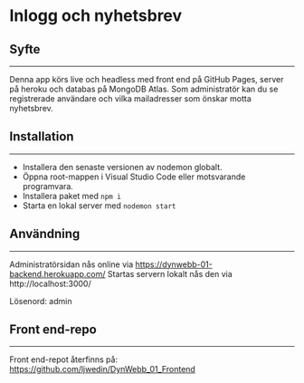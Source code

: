 # Inlogg och nyhetsbrev

## Syfte
----------------------
Denna app körs live och headless med front end på GitHub Pages, server på heroku och databas på MongoDB Atlas.
Som administratör kan du se registrerade användare och vilka mailadresser som önskar motta nyhetsbrev.

## Installation
----------------------
* Installera den senaste versionen av nodemon globalt.
* Öppna root-mappen i Visual Studio Code eller motsvarande programvara.
* Installera paket med `npm i`
* Starta en lokal server med `nodemon start`

## Användning
----------------------
Administratörsidan nås online via https://dynwebb-01-backend.herokuapp.com/
Startas servern lokalt nås den via http://localhost:3000/

Lösenord: admin

## Front end-repo
----------------------
Front end-repot återfinns på: https://github.com/ljwedin/DynWebb_01_Frontend